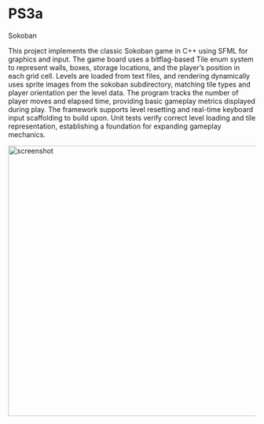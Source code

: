 # PS3a
Sokoban

This project implements the classic Sokoban game in C++ using SFML for graphics and input. The game board uses a bitflag-based Tile enum system to represent walls, boxes, storage locations, and the player’s position in each grid cell. Levels are loaded from text files, and rendering dynamically uses sprite images from the sokoban subdirectory, matching tile types and player orientation per the level data. The program tracks the number of player moves and elapsed time, providing basic gameplay metrics displayed during play. The framework supports level resetting and real-time keyboard input scaffolding to build upon. Unit tests verify correct level loading and tile representation, establishing a foundation for expanding gameplay mechanics.


<img width="771" height="549" alt="screenshot" src="https://github.com/user-attachments/assets/1cb4e93a-4ff4-4d83-ad5b-a8e14a15a2fb" />
